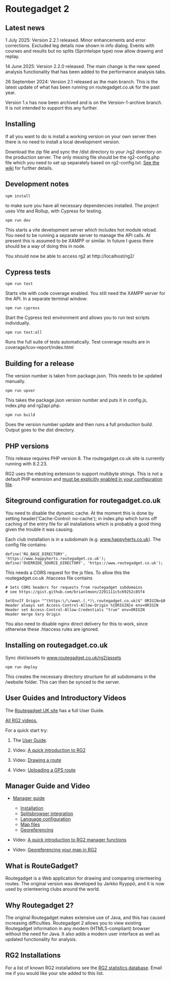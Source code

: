 # Routegadget 2

## Latest news

1 July 2025: Version 2.2.1 released. Minor enhancements and error corrections. Excluded leg details now shown in info dialog. Events with courses and results but no splits (Sprintelope type) now allow drawing and replay.

14 June 2025: Version 2.2.0 released. The main change is the new speed analysis functionality that has been added to the performance analysis tabs.

26 September 2024: Version 2.1 released as the main branch. This is the latest update of what has been running on routegadget.co.uk for the past year.

Version 1.x has now been archived and is on the Version-1-archive branch. It is not intended to support this any further.

## Installing
If all you want to do is install a working version on your own server then there is no need to install a local development version.

Download the zip file and sync the /dist directory to your /rg2 directory on the production server. The only missing file should be the rg2-config.php file which you need to set up separately based on rg2-config.txt. [See the wiki](https://github.com/Maprunner/rg2/wiki/Installation) for further details.

## Development notes

```
npm install
```

to make sure you have all necessary dependencies installed. The project uses Vite and Rollup, with Cypress for testing.

```
npm run dev
```

This starts a vite development server which includes hot module reload. You need to be running a separate server to manage the API calls. At present this is assumed to be XAMPP or similar. In future I guess there should be a way of doing this in node.

You should now be able to access rg2 at http://localhost/rg2/

## Cypress tests

```
npm run test
```

Starts vite with code coverage enabled. You still need the XAMPP server for the API. In a separate terminal window:

```
npm run cypress
```

Start the Cypress test environment and allows you to run test scripts individually.

```
npm run test:all
```

Runs the full suite of tests automatically. Test coverage results are in coverage/lcov-report/index.html

## Building for a release

The version number is taken from package.json. This needs to be updated manually.

```
npm run upver
```

This takes the package.json version number and puts it in config.js, index.php and rg2api.php.

```
npm run build
```

Does the version number update and then runs a full production build. Output goes to the dist directory.

## PHP versions

This release requires PHP version 8. The routegadget.co.uk site is currently running with 8.2.23.

RG2 uses the mbstring extension to support multibyte strings. This is not a default PHP extension and [must be explicitly enabled in your configuration file](https://www.php.net/manual/en/mbstring.installation.php). 

## Siteground configuration for routegadget.co.uk

You need to disable the dynamic cache. At the moment this is done by setting header('Cache-Control: no-cache'); in index.php which turns off caching of the entry file for all installations which is probably a good thing given the trouble it was causing.

Each club installation is in a subdomain (e.g. www.happyherts.co.uk). The config file contains:

```
define('RG_BASE_DIRECTORY', 'https://www.happyherts.routegadget.co.uk');
define('OVERRIDE_SOURCE_DIRECTORY', 'https://www.routegadget.co.uk');
```

This needs a CORS request for the js files. To allow this the routegadget.co.uk .htaccess file contains

```
# Sets CORS headers for requests from routegadget subdomains
# see https://gist.github.com/brianlmoon/2291111c5c69252c85f4

SetEnvIf Origin "^(https:\/\/www\.(.*)\.routegadget.co.uk)$" ORIGIN=$0
Header always set Access-Control-Allow-Origin %{ORIGIN}e env=ORIGIN
Header set Access-Control-Allow-Credentials "true" env=ORIGIN
Header merge Vary Origin
```

You also need to disable nginx direct delivery for this to work, since otherwise these .htaccess rules are ignored.

## Installing on routegadget.co.uk

Sync dist/assets to www.routegadget.co.uk/rg2/assets

```
npm run deploy
```

This creates the necessary directory structure for all subdomains in the /website folder. This can then be synced to the server.

## User Guides and Introductory Videos

The [Routegadget UK site](https://www.routegadget.co.uk) has a full User Guide.

[All RG2 videos.](http://screencast-o-matic.com/channels/c2e22vhJZ)

For a quick start try:

1. The [User Guide](https://www.routegadget.co.uk/docs/intro/).

2. Video: [A quick introduction to RG2](http://screencast-o-matic.com/u/VJsd/RG2-Quick-Introduction)

3. Video: [Drawing a route](http://screencast-o-matic.com/u/VJsd/RG2-Draw-A-Route)

4. Video: [Uploading a GPS route](http://screencast-o-matic.com/u/VJsd/RG2-GPS-Upload)

## Manager Guide and Video

- [Manager guide](https://github.com/Maprunner/rg2/wiki/Manager-details)

  - [Installation](https://github.com/Maprunner/rg2/wiki/Installation)
  - [Splitsbrowser integration](https://github.com/Maprunner/rg2/wiki/Splitsbrowser-integration)
  - [Language configuration](https://github.com/Maprunner/rg2/wiki/Language-configuration)
  - [Map files](https://github.com/Maprunner/rg2/wiki/Map-files)
  - [Georeferencing](https://github.com/Maprunner/rg2/wiki/Georeferencing-maps)

- Video: [A quick introduction to RG2 manager functions](http://screencast-o-matic.com/u/VJsd/RG2-Cassiobury-Manager-Demo)

- Video: [Georeferencing your map in RG2](http://screencast-o-matic.com/u/VJsd/Georeferencing)

## What is RouteGadget?

Routegadget is a Web application for drawing and comparing orienteering routes. The original version was developed by Jarkko Ryyppö, and it is now used by orienteering clubs around the world.

## Why Routegadget 2?

The original Routegadget makes extensive use of Java, and this has caused increasing difficulties.
Routegadget 2 allows you to view existing Routegadget information in any modern (HTML5-compliant) browser without the need for Java. It also adds a modern user interface as well as updated functionality for analysis.

## RG2 Installations

For a list of known RG2 installations see the [RG2 statistics database](http://www.maprunner.co.uk/rg2-stats). Email me if you would like your site added to this list.

```

```
